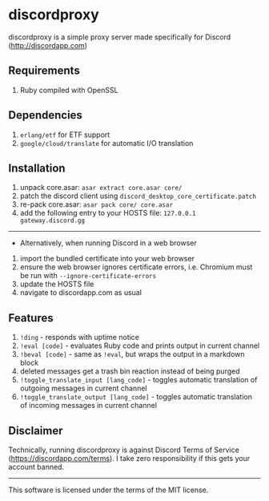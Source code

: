 # discordproxy
discordproxy is a simple proxy server made specifically for Discord (http://discordapp.com)

## Requirements
1. Ruby compiled with OpenSSL

## Dependencies
1. `erlang/etf` for ETF support
2. `google/cloud/translate` for automatic I/O translation

## Installation
1. unpack core.asar: `asar extract core.asar core/`
2. patch the discord client using `discord_desktop_core_certificate.patch`
3. re-pack core.asar: `asar pack core/ core.asar`
4. add the following entry to your HOSTS file: `127.0.0.1 gateway.discord.gg`
---
- Alternatively, when running Discord in a web browser
1. import the bundled certificate into your web browser
2. ensure the web browser ignores certificate errors, i.e. Chromium must be run with `--ignore-certificate-errors`
3. update the HOSTS file
4. navigate to discordapp.com as usual

## Features
1. `!ding` - responds with uptime notice
2. `!eval [code]` - evaluates Ruby code and prints output in current channel
3. `!beval [code]` - same as `!eval`, but wraps the output in a markdown block
4. deleted messages get a trash bin reaction instead of being purged
5. `!toggle_translate_input [lang_code]` - toggles automatic translation of outgoing messages in current channel
6. `!toggle_translate_output [lang_code]` - toggles automatic translation of incoming messages in current channel

## Disclaimer
Technically, running discordproxy is against Discord Terms of Service (https://discordapp.com/terms). I take zero responsibility if this gets your account banned.

---
This software is licensed under the terms of the MIT license.
